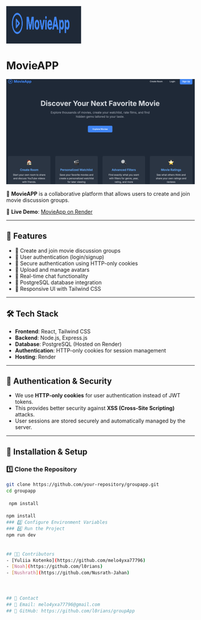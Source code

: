 <img src="https://github.com/l0rians/groupApp/blob/main/Screenshot%202025-02-02%20at%2022.42.58.png" alt="image" width="200px" height="100px">

# MovieAPP

<img src="https://github.com/l0rians/groupApp/blob/main/Screenshot%202025-02-02%20at%2023.01.58.png" alt="image" >



🚀 **MovieAPP** is a collaborative platform that allows users to create and join movie discussion groups. 

🔗 **Live Demo**: [MovieApp on Render](https://groupapp-84k3.onrender.com)

---

## 📖 Features
- 🔹 Create and join movie discussion groups
- 🔹 User authentication (login/signup)
- 🔹 Secure authentication using HTTP-only cookies
- 🔹 Upload and manage avatars
- 🔹 Real-time chat functionality
- 🔹 PostgreSQL database integration
- 🔹 Responsive UI with Tailwind CSS

---

## 🛠️ Tech Stack
- **Frontend**: React, Tailwind CSS
- **Backend**: Node.js, Express.js
- **Database**: PostgreSQL (Hosted on Render)
- **Authentication**: HTTP-only cookies for session management
- **Hosting**: Render

---

## 🔐 Authentication & Security
- We use **HTTP-only cookies** for user authentication instead of JWT tokens.  
- This provides better security against **XSS (Cross-Site Scripting)** attacks.  
- User sessions are stored securely and automatically managed by the server.  

---

## 🚀 Installation & Setup

### 1️⃣ Clone the Repository
```bash
git clone https://github.com/your-repository/groupapp.git
cd groupapp

 npm install

npm install
### 3️⃣ Configure Environment Variables
### 4️⃣ Run the Project
npm run dev


## 👨‍💻 Contributors
- [Yuliia Kotenko](https://github.com/melo4yxa77796)  
- [Noah](https://github.com/l0rians)  
- [Nushrath](https://github.com/Nusrath-Jahan)



## 🤝 Contact
## 📧 Email: melo4yxa77796@gmail.com
## 🐙 GitHub: https://github.com/l0rians/groupApp

 






                                    
   


          

     
   









